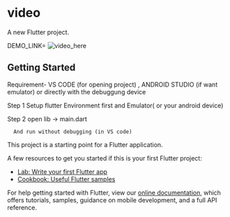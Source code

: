 # video

A new Flutter project.


DEMO_LINK=  ![video_here](https://drive.google.com/drive/folders/1b1WBNgvfK_yzmrWQKfZV7e3GknALv_wj?usp=sharing)

## Getting Started
Requirement-  VS CODE (for opening project)  , ANDROID STUDIO (if want emulator)  or directly with the debuggung device


Step 1
      Setup flutter Environment  first and Emulator( or your android device)

Step 2
      open lib -> main.dart 
      
      And run without debugging (in VS code)








This project is a starting point for a Flutter application.

A few resources to get you started if this is your first Flutter project:

- [Lab: Write your first Flutter app](https://flutter.dev/docs/get-started/codelab)
- [Cookbook: Useful Flutter samples](https://flutter.dev/docs/cookbook)

For help getting started with Flutter, view our
[online documentation](https://flutter.dev/docs), which offers tutorials,
samples, guidance on mobile development, and a full API reference.
